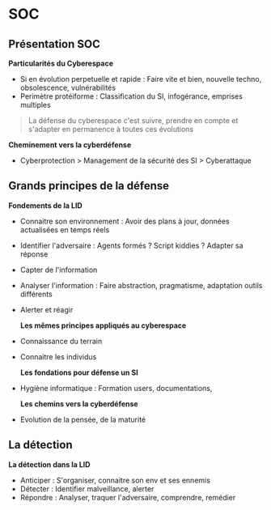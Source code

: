 # SOC

## Présentation SOC
**Particularités du Cyberespace**
- Si en évolution perpetuelle et rapide : Faire vite et bien, nouvelle techno, obsolescence, vulnérabilités 
- Perimètre protéiforme : Classification du SI, infogérance, emprises multiples
> La défense du cyberespace c'est suivre, prendre en compte et s'adapter en permanence à toutes ces évolutions

**Cheminement vers la cyberdéfense**
- Cyberprotection > Management de la sécurité des SI > Cyberattaque

## Grands principes de la défense
**Fondements de la LID**
- Connaitre son environnement : Avoir des plans à jour, données actualisées en temps réels
- Identifier l'adversaire : Agents formés ? Script kiddies ? Adapter sa réponse
- Capter de l'information
- Analyser l'information : Faire abstraction, pragmatisme, adaptation outils différents
- Alerter et réagir

  **Les mêmes principes appliqués au cyberespace**
- Connaissance du terrain
- Connaitre les individus

  **Les fondations pour défense un SI**
- Hygiène informatique : Formation users, documentations, 

  **Les chemins vers la cyberdéfense**
- Evolution de la pensée, de la maturité

## La détection 
**La détection dans la LID**
- Anticiper : S'organiser, connaitre son env et ses ennemis
- Détecter : Identifier malveillance, alerter 
- Répondre : Analyser, traquer l'adversaire, comprendre, remédier
